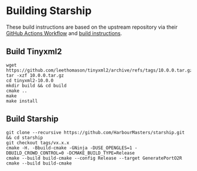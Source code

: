 # Building Starship
These build instructions are based on the upstream repository via their [GitHub Actions Workflow](https://github.com/HarbourMasters/Starship/blob/main/.github/workflows/linux.yml) and [build instructions](https://github.com/HarbourMasters/Starship/blob/main/docs/BUILDING.md).

## Build Tinyxml2
```
wget https://github.com/leethomason/tinyxml2/archive/refs/tags/10.0.0.tar.gz
tar -xzf 10.0.0.tar.gz
cd tinyxml2-10.0.0
mkdir build && cd build
cmake ..
make
make install
```

## Build Starship
```
git clone --recursive https://github.com/HarbourMasters/starship.git && cd starship
git checkout tags/vx.x.x
cmake -H. -Bbuild-cmake -GNinja -DUSE_OPENGLES=1 -DBUILD_CROWD_CONTROL=0 -DCMAKE_BUILD_TYPE=Release
cmake --build build-cmake --config Release --target GeneratePortO2R
cmake --build build-cmake
```